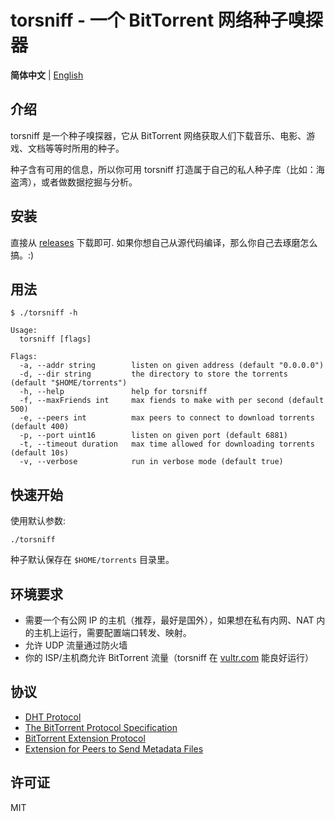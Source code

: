 torsniff - 一个 BitTorrent 网络种子嗅探器
======================================


**简体中文** | [English](./README.md)

## 介绍
torsniff 是一个种子嗅探器，它从 BitTorrent 网络获取人们下载音乐、电影、游戏、文档等等时所用的种子。

种子含有可用的信息，所以你可用 torsniff 打造属于自己的私人种子库（比如：海盗湾），或者做数据挖掘与分析。

## 安装

直接从 [releases](https://github.com/fanpei91/torsniff/releases) 下载即可. 如果你想自己从源代码编译，那么你自己去琢磨怎么搞。:)

## 用法

```
$ ./torsniff -h

Usage:
  torsniff [flags]

Flags:
  -a, --addr string        listen on given address (default "0.0.0.0")
  -d, --dir string         the directory to store the torrents (default "$HOME/torrents")
  -h, --help               help for torsniff
  -f, --maxFriends int     max fiends to make with per second (default 500)
  -e, --peers int          max peers to connect to download torrents (default 400)
  -p, --port uint16        listen on given port (default 6881)
  -t, --timeout duration   max time allowed for downloading torrents (default 10s)
  -v, --verbose            run in verbose mode (default true)
```

## 快速开始
使用默认参数:

`./torsniff`

种子默认保存在 `$HOME/torrents` 目录里。

## 环境要求
* 需要一个有公网 IP 的主机（推荐，最好是国外），如果想在私有内网、NAT 内的主机上运行，需要配置端口转发、映射。
* 允许 UDP 流量通过防火墙
* 你的 ISP/主机商允许 BitTorrent 流量（torsniff 在 [vultr.com](https://www.vultr.com/?ref=7172229) 能良好运行）

## 协议
- [DHT Protocol](http://www.bittorrent.org/beps/bep_0005.html)
- [The BitTorrent Protocol Specification](http://www.bittorrent.org/beps/bep_0003.html)
- [BitTorrent  Extension Protocol](http://www.bittorrent.org/beps/bep_0010.html)
- [Extension for Peers to Send Metadata Files](http://www.bittorrent.org/beps/bep_0009.html)

## 许可证
MIT
